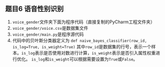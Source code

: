 ## 题目6 语音性别识别

1. `voice_gender`文件夹下面为程序代码（直接复制的PyCharm工程文件夹）
2. `voice_gender/voice.csv`是数据集文件
3. `voice_gender/main.py`是程序源代码
4. 代码中的贝叶斯分类器定义为
    `def naive_bayes_classifier(row_id, is_log=True, is_weight=True)`
    其中`row_id`是数据集的行号，表示一个样本。`is_log`表示是否使用对数进行计算，`is_weight`表示是否引入属性权重进行优化。
    `is_log`和`is_weight`可以根据需要设置为`True`或`False`。